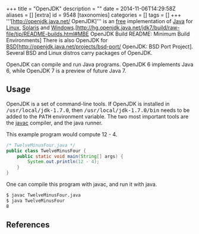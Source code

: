 +++
title = "OpenJDK"
description = ""
date = 2014-11-06T14:29:58Z
aliases = []
[extra]
id = 9548
[taxonomies]
categories = []
tags = []
+++
'''[http://openjdk.java.net/ OpenJDK]''' is an [free](https://rosettacode.org/wiki/open_source) implementation of [Java](https://rosettacode.org/wiki/:Category:Java) for [Linux](https://rosettacode.org/wiki/Linux), [Solaris](https://rosettacode.org/wiki/Solaris) and [Windows](https://rosettacode.org/wiki/Windows).<ref>[http://hg.openjdk.java.net/jdk7/build/raw-file/tip/README-builds.html#MBE OpenJDK Build README: Minimum Build Environments]</ref> 
There is also OpenJDK for [BSD](https://rosettacode.org/wiki/BSD)<ref>[http://openjdk.java.net/projects/bsd-port/ OpenJDK: BSD Port Project]</ref>. 
Several BSD and Linux distros carry packages of OpenJDK.

OpenJDK can compile and run Java programs. 
OpenJDK 6 implements Java 6, while OpenJDK 7 is a preview of future Java 7.

## Usage
OpenJDK is a set of command-line tools. 
If OpenJDK is installed in <tt>/usr/local/jdk-1.7.0</tt>, then <tt>/usr/local/jdk-1.7.0/bin</tt> needs to be added to the <tt>PATH</tt> environment variable. 
The two most important tools are the [javac](https://rosettacode.org/wiki/javac) compiler, and the java runner.

This example program would compute 12 - 4.


```java
/* TwelveMinusFour.java */
public class TwelveMinusFour {
	public static void main(String[] args) {
		System.out.println(12 - 4);
	}
}
```


One can compile this program with javac, and run it with java.


```bash
$ javac TwelveMinusFour.java                                                   
$ java TwelveMinusFour                                                         
8
```


## References
<references />
